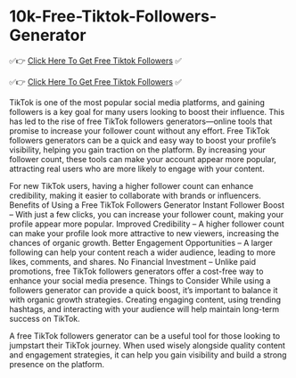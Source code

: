 # 10k-Free-Tiktok-Followers-Generator
✅👉 [Click Here To Get Free Tiktok Followers](https://info.iffathasbi.com/ttikttoo/) ✅

✅👉 [Click Here To Get Free Tiktok Followers](https://info.iffathasbi.com/ttikttoo/) ✅

TikTok is one of the most popular social media platforms, and gaining followers is a key goal for many users looking to boost their influence. This has led to the rise of free TikTok followers generators—online tools that promise to increase your follower count without any effort.
Free TikTok followers generators can be a quick and easy way to boost your profile’s visibility, helping you gain traction on the platform. By increasing your follower count, these tools can make your account appear more popular, attracting real users who are more likely to engage with your content.

For new TikTok users, having a higher follower count can enhance credibility, making it easier to collaborate with brands or influencers.
Benefits of Using a Free TikTok Followers Generator
Instant Follower Boost – With just a few clicks, you can increase your follower count, making your profile appear more popular.
Improved Credibility – A higher follower count can make your profile look more attractive to new viewers, increasing the chances of organic growth.
Better Engagement Opportunities – A larger following can help your content reach a wider audience, leading to more likes, comments, and shares.
No Financial Investment – Unlike paid promotions, free TikTok followers generators offer a cost-free way to enhance your social media presence.
Things to Consider
While using a followers generator can provide a quick boost, it’s important to balance it with organic growth strategies. Creating engaging content, using trending hashtags, and interacting with your audience will help maintain long-term success on TikTok.

A free TikTok followers generator can be a useful tool for those looking to jumpstart their TikTok journey. When used wisely alongside quality content and engagement strategies, it can help you gain visibility and build a strong presence on the platform.
